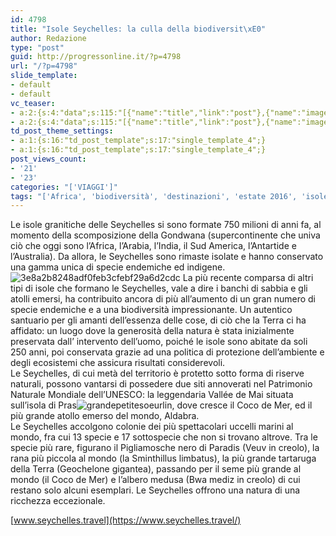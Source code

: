 ```yaml
---
id: 4798
title: "Isole Seychelles: la culla della biodiversit\xE0"
author: Redazione
type: "post"
guid: http://progressonline.it/?p=4798
url: "/?p=4798"
slide_template:
- default
- default
vc_teaser:
- a:2:{s:4:"data";s:115:"[{"name":"title","link":"post"},{"name":"image","image":"featured","link":"none"},{"name":"text","mode":"excerpt"}]";s:7:"bgcolor";s:0:"";}
- a:2:{s:4:"data";s:115:"[{"name":"title","link":"post"},{"name":"image","image":"featured","link":"none"},{"name":"text","mode":"excerpt"}]";s:7:"bgcolor";s:0:"";}
td_post_theme_settings:
- a:1:{s:16:"td_post_template";s:17:"single_template_4";}
- a:1:{s:16:"td_post_template";s:17:"single_template_4";}
post_views_count:
- '21'
- '23'
categories: "['VIAGGI']"
tags: "['Africa', 'biodiversità', 'destinazioni', 'estate 2016', 'isole', 'natura', 'news', 'Seychelles', 'turismo', 'Viaggi']"
---
```


Le isole granitiche delle Seychelles si sono formate 750 milioni di anni fa, al momento della scomposizione della Gondwana (supercontinente che univa ciò che oggi sono l’Africa, l’Arabia, l’India, il Sud America, l’Antartide e l’Australia). Da allora, le Seychelles sono rimaste isolate e hanno conservato una gamma unica di specie endemiche ed indigene.![3e8a2b8248adf0feb3cfebf29a6d2cdc](https://progressonline.it/wp-content/uploads/3e8a2b8248adf0feb3cfebf29a6d2cdc-201x300.jpg) La più recente comparsa di altri tipi di isole che formano le Seychelles, vale a dire i banchi di sabbia e gli atolli emersi, ha contribuito ancora di più all’aumento di un gran numero di specie endemiche e a una biodiversità impressionante. Un autentico santuario per gli amanti dell’essenza delle cose, di ciò che la Terra ci ha affidato: un luogo dove la generosità della natura è stata inizialmente preservata dall’ intervento dell’uomo, poiché le isole sono abitate da soli 250 anni, poi conservata grazie ad una politica di protezione dell’ambiente e degli ecosistemi che assicura risultati considerevoli.  
Le Seychelles, di cui metà del territorio è protetto sotto forma di riserve naturali, possono vantarsi di possedere due siti annoverati nel Patrimonio Naturale Mondiale dell’UNESCO: la leggendaria Vallée de Mai situata sull’isola di Pras![grandepetitesoeur](https://progressonline.it/wp-content/uploads/grandepetitesoeur-300x198.jpg)lin, dove cresce il Coco de Mer, ed il più grande atollo emerso del mondo, Aldabra.  
Le Seychelles accolgono colonie dei più spettacolari uccelli marini al mondo, fra cui 13 specie e 17 sottospecie che non si trovano altrove. Tra le specie più rare, figurano il Pigliamosche nero di Paradis (Veuv in creolo), la rana più piccola al mondo (la Sminthillus limbatus), la più grande tartaruga della Terra (Geochelone gigantea), passando per il seme più grande al mondo (il Coco de Mer) e l’albero medusa (Bwa mediz in creolo) di cui restano solo alcuni esemplari. Le Seychelles offrono una natura di una ricchezza eccezionale.

[www.seychelles.travel](https://www.seychelles.travel/)
